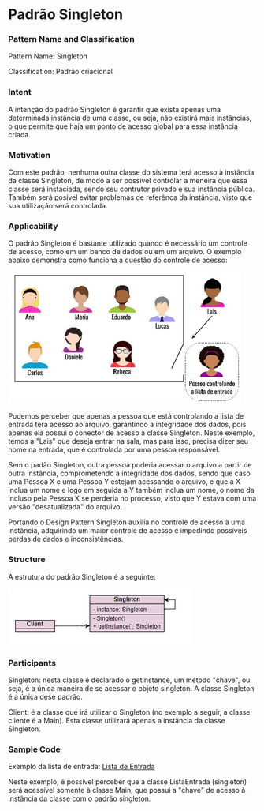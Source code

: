 # Padrão Singleton

### Pattern Name and Classification

Pattern Name: Singleton

Classification: Padrão criacional

### Intent

A intenção do padrão Singleton é garantir que exista apenas uma determinada instância de uma classe, ou seja, não existirá mais instâncias, o que permite que haja um ponto de acesso global para essa instância criada. 

### Motivation

Com este padrão, nenhuma outra classe do sistema terá acesso à instância da classe Singleton, de modo a ser possível controlar a meneira que essa classe será instaciada, sendo seu contrutor privado e sua instância pública. Também será posível evitar problemas de referênca da instância, visto que sua utilização será controlada.

### Applicability

O padrão Singleton é bastante utilizado quando é necessário um controle de acesso, como em um banco de dados ou em um arquivo. O exemplo abaixo demonstra como funciona a questão do controle de acesso:

![imagem](https://github.com/10Daniele/Padroes_Projeto/blob/master/Singleton/imagem.jpg)

Podemos perceber que apenas a pessoa que está controlando a lista de entrada terá acesso ao arquivo, garantindo a integridade dos dados, pois apenas ela possui o conector de acesso à classe Singleton. Neste exemplo, temos a "Lais" que deseja entrar na sala, mas para isso, precisa dizer seu nome na entrada, que é controlada por uma pessoa responsável. 

Sem o padão Singleton, outra pessoa poderia acessar o arquivo a partir de outra instância, comprometendo a integridade dos dados, sendo que caso uma Pessoa X e uma Pessoa Y estejam acessando o arquivo, e que a X inclua um nome e logo em seguida a Y também inclua um nome, o nome da incluso pela Pessoa X se perderia no processo, visto que Y estava com uma versão "desatualizada" do arquivo.

Portando o Design Pattern Singleton auxilia no controle de acesso à uma instância, adquirindo um maior controle de acesso e impedindo possíveis perdas de dados e inconsistências.

### Structure

A estrutura do padrão Singleton é a seguinte:

![imagem](https://github.com/10Daniele/Padroes_Projeto/blob/master/Singleton/Structure.png)

### Participants

Singleton: nesta classe é declarado o getInstance, um método "chave", ou seja, é a única maneira de se acessar o objeto singleton. A classe Singleton é a única dese padrão.

Client: é a classe que irá utilizar o Singleton (no exemplo a seguir, a classe cliente é a Main). Esta classe utilizará apenas a instância da classe Singleton.

### Sample Code

Exemplo da lista de entrada: [Lista de Entrada](https://github.com/10Daniele/Padroes_Projeto/tree/master/Singleton/ListaEntrada)

Neste exemplo, é possível perceber que a classe ListaEntrada (singleton) será acessível somente à classe Main, que possui a "chave" de acesso à instância da classe com o padrão singleton.
